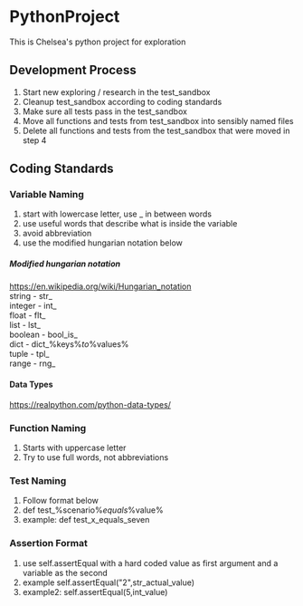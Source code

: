 # PythonProject
This is Chelsea's python project for exploration




## Development Process
1. Start new exploring / research in the test_sandbox
2. Cleanup test_sandbox according to coding standards
3. Make sure all tests pass in the test_sandbox
4. Move all functions and tests from test_sandbox into sensibly named files
5. Delete all functions and tests from the test_sandbox that were moved in step 4



## Coding Standards

### Variable Naming
1. start with lowercase letter, use _ in between words
2. use useful words that describe what is inside the variable
3. avoid abbreviation
4. use the modified hungarian notation below
##### Modified hungarian notation
https://en.wikipedia.org/wiki/Hungarian_notation  
string - str_  
integer - int_  
float - flt_  
list - lst_  
boolean - bool_is_  
dict - dict_%keys%_to_%values%  
tuple - tpl_  
range - rng_  
#### Data Types
https://realpython.com/python-data-types/

### Function Naming
1. Starts with uppercase letter
2. Try to use full words, not abbreviations

### Test Naming
1. Follow format below
2. def test_%scenario%_equals_%value%
3. example: def test_x_equals_seven

### Assertion Format
1. use self.assertEqual with a hard coded value as first argument and a variable as the second
2. example self.assertEqual("2",str_actual_value)
3. example2: self.assertEqual(5,int_value)
